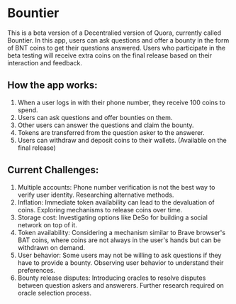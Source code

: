 # Bountier

This is a beta version of a Decentralied version of Quora, currently called Bountier. In this app, users can ask questions and offer a bounty in the form of BNT coins to get their questions answered. Users who participate in the beta testing will receive extra coins on the final release based on their interaction and feedback.

## How the app works:
1. When a user logs in with their phone number, they receive 100 coins to spend.
2. Users can ask questions and offer bounties on them.
3. Other users can answer the questions and claim the bounty.
4. Tokens are transferred from the question asker to the answerer.
5. Users can withdraw and deposit coins to their wallets. (Available on the final release)

## Current Challenges:
1. Multiple accounts: Phone number verification is not the best way to verify user identity. Researching alternative methods.
2. Inflation: Immediate token availability can lead to the devaluation of coins. Exploring mechanisms to release coins over time.
3. Storage cost: Investigating options like DeSo for building a social network on top of it.
4. Token availability: Considering a mechanism similar to Brave browser's BAT coins, where coins are not always in the user's hands but can be withdrawn on demand.
5. User behavior: Some users may not be willing to ask questions if they have to provide a bounty. Observing user behavior to understand their preferences.
6. Bounty release disputes: Introducing oracles to resolve disputes between question askers and answerers. Further research required on oracle selection process.
